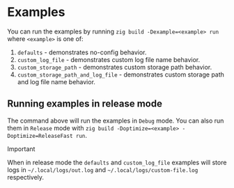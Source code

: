 # Examples

You can run the examples by running `zig build -Dexample=<example> run` where `<example>` is one
of:

1. `defaults` - demonstrates no-config behavior.
2. `custom_log_file` - demonstrates custom log file name behavior.
3. `custom_storage_path` - demonstrates custom storage path behavior.
4. `custom_storage_path_and_log_file` - demonstrates custom storage path and log file name
behavior.

## Running examples in release mode

The command above will run the examples in `Debug` mode. You can also run them in `Release` mode
with `zig build -Doptimize=<example> -Doptimize=ReleaseFast run`.

> [!IMPORTANT]
> When in release mode the `defaults` and `custom_log_file` examples will store logs in
> `~/.local/logs/out.log` and `~/.local/logs/custom-file.log` respectively.
